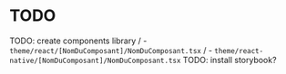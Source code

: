 # TODO

TODO: create components library
/ - `theme/react/[NomDuComposant]/NomDuComposant.tsx`
/ - `theme/react-native/[NomDuComposant]/NomDuComposant.tsx`
TODO: install storybook?
